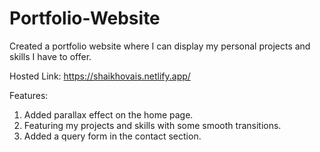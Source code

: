 # Portfolio-Website

Created a portfolio website where I can display my personal projects and skills I have to offer.

Hosted Link: https://shaikhovais.netlify.app/

Features:
1) Added parallax effect on the home page.
2) Featuring my projects and skills with some smooth transitions.
3) Added a query form in the contact section.
